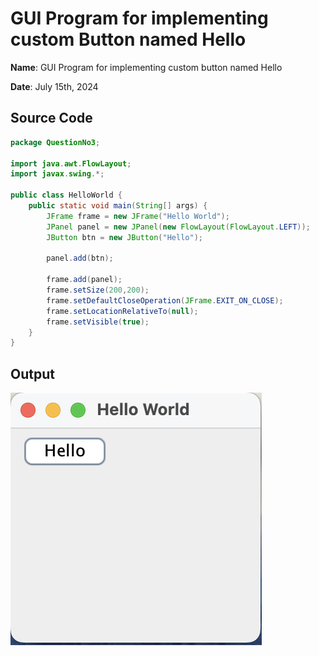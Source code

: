 # GUI Program for implementing custom Button named Hello

**Name**: GUI Program for implementing custom button named Hello

**Date**: July 15th, 2024

## Source Code

```java
package QuestionNo3;

import java.awt.FlowLayout;
import javax.swing.*;

public class HelloWorld {
    public static void main(String[] args) {
        JFrame frame = new JFrame("Hello World");
        JPanel panel = new JPanel(new FlowLayout(FlowLayout.LEFT));
        JButton btn = new JButton("Hello");
        
        panel.add(btn);
        
        frame.add(panel);
        frame.setSize(200,200);
        frame.setDefaultCloseOperation(JFrame.EXIT_ON_CLOSE);
        frame.setLocationRelativeTo(null);
        frame.setVisible(true);
    }    
}
```

## Output

![Program to Display a JFrame](./output.png)
